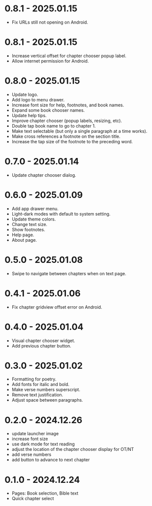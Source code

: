# 0.8.1 - 2025.01.15

- Fix URLs still not opening on Android.

# 0.8.1 - 2025.01.15

- Increase vertical offset for chapter chooser popup label.
- Allow internet permission for Android.

# 0.8.0 - 2025.01.15

- Update logo.
- Add logo to menu drawer.
- Increase font size for help, footnotes, and book names.
- Expand some book chooser names.
- Update help tips.
- Improve chapter chooser (popup labels, resizing, etc).
- Double tap book name to go to chapter 1.
- Make text selectable (but only a single paragraph at a time works).
- Make cross references a footnote on the section title.
- Increase the tap size of the footnote to the preceding word.

# 0.7.0 - 2025.01.14

- Update chapter chooser dialog.

# 0.6.0 - 2025.01.09

- Add app drawer menu.
- Light-dark modes with default to system setting.
- Update theme colors.
- Change text size.
- Show footnotes.
- Help page.
- About page.

# 0.5.0 - 2025.01.08

- Swipe to navigate between chapters when on text page.

# 0.4.1 - 2025.01.06

- Fix chapter gridview offset error on Android.

# 0.4.0 - 2025.01.04

- Visual chapter chooser widget.
- Add previous chapter button.

# 0.3.0 - 2025.01.02

- Formatting for poetry.
- Add fonts for italic and bold.
- Make verse numbers superscript.
- Remove text justification.
- Adjust space between paragraphs.

# 0.2.0 - 2024.12.26

- update launcher image
- increase font size
- use dark mode for text reading
- adjust the location of the chapter chooser display for OT/NT
- add verse numbers
- add button to advance to next chapter

# 0.1.0 - 2024.12.24

- Pages: Book selection, Bible text
- Quick chapter select
